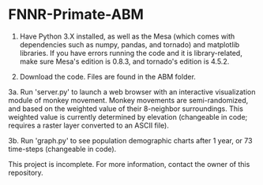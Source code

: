 # FNNR-Primate-ABM

1. Have Python 3.X installed, as well as the Mesa (which comes with dependencies such as numpy, pandas, and tornado) and matplotlib libraries.
If you have errors running the code and it is library-related, make sure Mesa's edition is 0.8.3, and tornado's edition is 4.5.2.

2. Download the code. Files are found in the ABM folder.

3a. Run 'server.py' to launch a web browser with an interactive visualization module of monkey movement.
Monkey movements are semi-randomized, and based on the weighted value of their 8-neighbor surroundings.
This weighted value is currently determined by elevation (changeable in code; requires a raster layer converted to an ASCII file).

3b. Run 'graph.py' to see population demographic charts after 1 year, or 73 time-steps (changeable in code).

This project is incomplete.
For more information, contact the owner of this repository.
